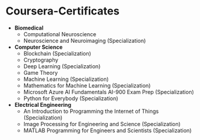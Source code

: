 # Coursera-Certificates
- **Biomedical**
  - Computational Neuroscience
  - Neuroscience and Neuroimaging (Specialization)
- **Computer Science**
  - Blockchain (Specialization)
  - Cryptography
  - Deep Learning (Specialization)
  - Game Theory
  - Machine Learning (Specialization)
  - Mathematics for Machine Learning (Specialization)
  - Microsoft Azure AI Fundamentals AI-900 Exam Prep (Specialization)
  - Python for Everybody (Specialization)
- **Electrical Engineering**
  - An Introduction to Programming the Internet of Things (Specialization)
  - Image Processing for Engineering and Science (Specialization)
  - MATLAB Programming for Engineers and Scientists (Specialization)
